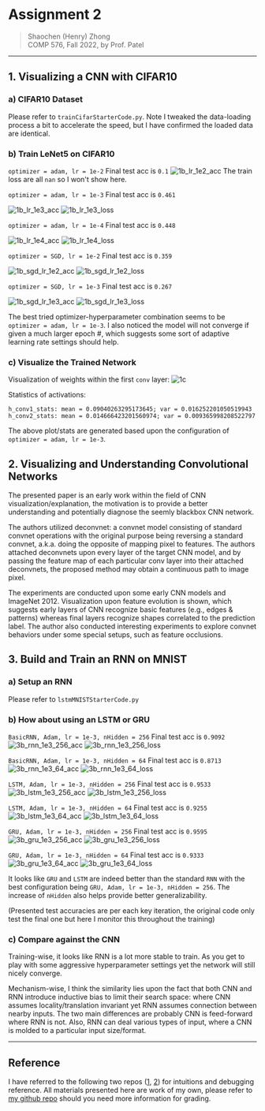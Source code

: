 # Assignment 2

> Shaochen (Henry) Zhong   
> COMP 576, Fall 2022, by Prof. Patel

---

## 1. Visualizing a CNN with CIFAR10

### a) CIFAR10 Dataset

Please refer to `trainCifarStarterCode.py`. Note I tweaked the data-loading process a bit to accelerate the speed, but I have confirmed the loaded data are identical. 

### b) Train LeNet5 on CIFAR10



`optimizer = adam, lr = 1e-2`
Final test acc is `0.1`
![1b_lr_1e2_acc](media/16666331030021/1b_lr_1e2_acc.png)
The train loss are all `nan` so I won't show here.

`optimizer = adam, lr = 1e-3`
Final test acc is `0.461`

![1b_lr_1e3_acc](media/16666331030021/1b_lr_1e3_acc.png)
![1b_lr_1e3_loss](media/16666331030021/1b_lr_1e3_loss.png)


`optimizer = adam, lr = 1e-4`
Final test acc is `0.448`

![1b_lr_1e4_acc](media/16666331030021/1b_lr_1e4_acc.png)
![1b_lr_1e4_loss](media/16666331030021/1b_lr_1e4_loss.png)

`optimizer = SGD, lr = 1e-2`
Final test acc is `0.359`

![1b_sgd_lr_1e2_acc](media/16666331030021/1b_sgd_lr_1e2_acc.png)
![1b_sgd_lr_1e2_loss](media/16666331030021/1b_sgd_lr_1e2_loss.png)


`optimizer = SGD, lr = 1e-3`
Final test acc is `0.267`

![1b_sgd_lr_1e3_acc](media/16666331030021/1b_sgd_lr_1e3_acc.png)
![1b_sgd_lr_1e3_loss](media/16666331030021/1b_sgd_lr_1e3_loss.png)

The best tried optimizer-hyperparameter combination seems to be `optimizer = adam, lr = 1e-3`. I also noticed the model will not converge if given a much larger epoch #, which suggests some sort of adaptive learning rate settings should help.


### c) Visualize the Trained Network

Visualization of weights within the first `conv` layer:
![1c](media/16666331030021/1c-1.png)

Statistics of activations:
```
h_conv1_stats: mean = 0.09040263295173645; var = 0.016252201050519943
h_conv2_stats: mean = 0.014666423201560974; var = 0.009365998208522797
```
The above plot/stats are generated based upon the configuration of `optimizer = adam, lr = 1e-3`.

## 2. Visualizing and Understanding Convolutional Networks


The presented paper is an early work within the field of CNN visualization/explanation, the motivation is to provide a better understanding and potentially diagnose the seemly blackbox CNN network.

The authors utilized deconvnet: a convnet model consisting of standard convnet operations with the original purpose being reversing a standard convnet, a.k.a. doing the opposite of mapping pixel to features. The authors attached deconvnets upon every layer of the target CNN model, and by passing the feature map of each particular conv layer into their attached deconvnets, the proposed method may obtain a continuous path to image pixel.

The experiments are conducted upon some early CNN models and ImageNet 2012. Visualization upon feature evolution is shown, which suggests early layers of CNN recognize basic features (e.g., edges & patterns) whereas final layers recognize shapes correlated to the prediction label. The author also conducted interesting experiments to explore convnet behaviors under some special setups, such as feature occlusions.

## 3. Build and Train an RNN on MNIST

### a) Setup an RNN

Please refer to `lstmMNISTStarterCode.py`

### b) How about using an LSTM or GRU


`BasicRNN, Adam, lr = 1e-3, nHidden = 256`
Final test acc is `0.9092`
![3b_rnn_1e3_256_acc](media/16666331030021/3b_rnn_1e3_256_acc.png)
![3b_rnn_1e3_256_loss](media/16666331030021/3b_rnn_1e3_256_loss.png)



`BasicRNN, Adam, lr = 1e-3, nHidden = 64`
Final test acc is `0.8713`
![3b_rnn_1e3_64_acc](media/16666331030021/3b_rnn_1e3_64_acc.png)
![3b_rnn_1e3_64_loss](media/16666331030021/3b_rnn_1e3_64_loss.png)

`LSTM, Adam, lr = 1e-3, nHidden = 256`
Final test acc is `0.9533`
![3b_lstm_1e3_256_acc](media/16666331030021/3b_lstm_1e3_256_acc.png)
![3b_lstm_1e3_256_loss](media/16666331030021/3b_lstm_1e3_256_loss.png)

`LSTM, Adam, lr = 1e-3, nHidden = 64`
Final test acc is `0.9255`
![3b_lstm_1e3_64_acc](media/16666331030021/3b_lstm_1e3_64_acc.png)
![3b_lstm_1e3_64_loss](media/16666331030021/3b_lstm_1e3_64_loss.png)

`GRU, Adam, lr = 1e-3, nHidden = 256`
Final test acc is `0.9595`
![3b_gru_1e3_256_acc](media/16666331030021/3b_gru_1e3_256_acc.png)
![3b_gru_1e3_256_loss](media/16666331030021/3b_gru_1e3_256_loss.png)

`GRU, Adam, lr = 1e-3, nHidden = 64`
Final test acc is `0.9333`
![3b_gru_1e3_64_acc](media/16666331030021/3b_gru_1e3_64_acc.png)
![3b_gru_1e3_64_loss](media/16666331030021/3b_gru_1e3_64_loss.png)

It looks like `GRU` and `LSTM` are indeed better than the standard `RNN` with the best configuration being `GRU, Adam, lr = 1e-3, nHidden = 256`. The increase of `nHidden` also helps provide better generalizability.

(Presented test accuracies are per each key iteration, the original code only test the final one but here I monitor this throughout the training) 


### c) Compare against the CNN

Training-wise, it looks like RNN is a lot more stable to train. As you get to play with some aggressive hyperparameter settings yet the network will still nicely converge.

Mechanism-wise, I think the similarity lies upon the fact that both CNN and RNN introduce inductive bias to limit their search space: where CNN assumes locality/translation invariant yet RNN assumes connection between nearby inputs. The two main differences are probably CNN is feed-forward where RNN is not. Also, RNN can deal various types of input, where a CNN is molded to a particular input size/format.


---

## Reference

I have referred to the following two repos ([1](https://github.com/YikunLi95/COMP-576), [2](https://github.com/aidan-curtis/COMP576)) for intuitions and debugging reference. All materials presented here are work of my own, please refer to [my github repo](https://github.com/choH/COMP576) should you need more information for grading.